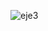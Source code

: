 ![eje3](https://user-images.githubusercontent.com/30559667/103104783-5037b980-45f7-11eb-9548-cdbd3dcc3f65.PNG)
